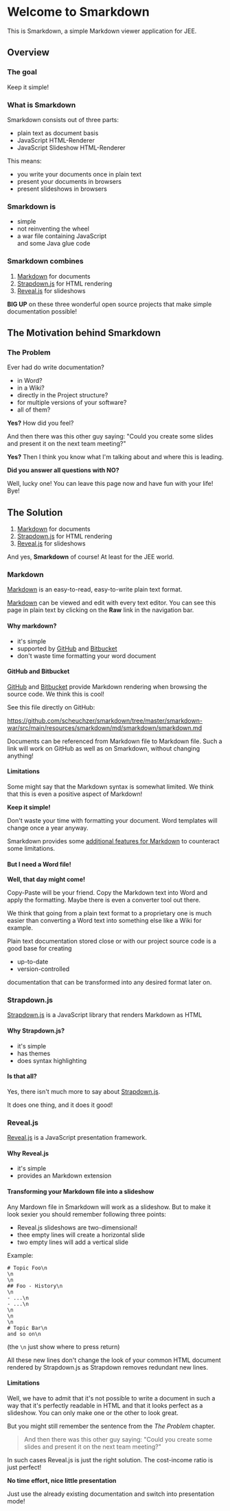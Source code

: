 # Welcome to Smarkdown

This is Smarkdown, a simple Markdown viewer application for JEE.




## Overview


### The goal

Keep it simple!


### What is Smarkdown

Smarkdown consists out of three parts:

- plain text as document basis
- JavaScript HTML-Renderer
- JavaScript Slideshow HTML-Renderer


This means:

- you write your documents once in plain text
- present your documents in browsers
- present slideshows in browsers


### Smarkdown is

- simple
- not reinventing the wheel  
- a war file containing JavaScript<br/>and some Java glue code


### Smarkdown combines

1. [Markdown](http://daringfireball.net/projects/markdown/) for documents
2. [Strapdown.js](http://strapdownjs.com/) for HTML rendering
3. [Reveal.js](http://lab.hakim.se/reveal-js) for slideshows


**BIG UP** on these three wonderful open source projects that make simple 
documentation possible!



## The Motivation behind Smarkdown


### The Problem

Ever had do write documentation?
 
- in Word?
- in a Wiki?
- directly in the Project structure?
- for multiple versions of your software?
- all of them?


**Yes?** How did you feel?


And then there was this other guy saying: "Could you create some slides and present it on the next team meeting?"


**Yes?** Then I think you know what I'm talking about and where this is leading.


**Did you answer all questions with NO?**

Well, lucky one! You can leave this page now and have fun with your life! Bye!


## The Solution


1. [Markdown](http://daringfireball.net/projects/markdown/) for documents
2. [Strapdown.js](http://strapdownjs.com/) for HTML rendering
3. [Reveal.js](http://lab.hakim.se/reveal-js) for slideshows


And yes, **Smarkdown** of course! At least for the JEE world.



### Markdown


[Markdown](http://daringfireball.net/projects/markdown/) is an easy-to-read, easy-to-write plain text format.


[Markdown](http://daringfireball.net/projects/markdown/) can be viewed and edit with every text editor. You can see this page in plain text by clicking on the **Raw**
link in the navigation bar.



#### Why markdown?

- it's simple
- supported by [GitHub](https://github.com) and [Bitbucket](https://bitbucket.org/)
- don't waste time formatting your word document


#### GitHub and Bitbucket

[GitHub](https://github.com) and [Bitbucket](https://bitbucket.org/) provide 
Markdown rendering when browsing the source code. We think this is cool!


See this file directly on GitHub: 

https://github.com/scheuchzer/smarkdown/tree/master/smarkdown-war/src/main/resources/smarkdown/md/smarkdown/smarkdown.md 


Documents can be referenced from Markdown file to Markdown file. Such a link will
work on GitHub as well as on Smarkdown, without changing anything!  


#### Limitations


Some might say that the Markdown syntax is somewhat limited. We think that this is 
even a positive aspect of Markdown! 


**Keep it simple!**


Don't waste your time with formatting your document. Word templates will change once a
year anyway. 


Smarkdown provides some [additional features for Markdown](markdown.md) to counteract
some limitations.


#### But I need a Word file!


**Well, that day might come!** 


Copy-Paste will be your friend. Copy the Markdown text into Word and apply the
formatting. Maybe there is even a converter tool out there.


We think that going from a plain text format to a proprietary one is much easier than 
converting a Word text into something else like a Wiki for example. 


Plain text documentation stored close or with our project source code is a good base
for creating 

- up-to-date
- version-controlled 

documentation that can be transformed into any desired format later on.



### Strapdown.js

[Strapdown.js](http://strapdownjs.com/) is a JavaScript library that renders
Markdown as HTML


#### Why Strapdown.js?

- it's simple
- has themes
- does syntax highlighting


#### Is that all?

Yes, there isn't much more to say about [Strapdown.js](http://strapdownjs.com/).

It does one thing, and it does it good!



### Reveal.js

[Reveal.js](http://lab.hakim.se/reveal-js) is a JavaScript presentation framework.


#### Why Reveal.js

- it's simple
- provides an Markdown extension


#### Transforming your Markdown file into a slideshow


Any Mardown file in Smarkdown will work as a slideshow. But to make it look sexier
you should remember following three points:


- Reveal.js slideshows are two-dimensional!
- thee empty lines will create a horizontal slide
- two empty lines will add a vertical slide


Example:
```
# Topic Foo\n
\n
\n
## Foo - History\n
\n
- ...\n
- ...\n
\n
\n
\n
# Topic Bar\n
and so on\n
```
(the ``\n`` just show where to press return)


All these new lines don't change the look of your common HTML document rendered by
Strapdown.js as Strapdown removes redundant new lines.


#### Limitations


Well, we have to admit that it's not possible to write a document in such a way that
it's perfectly readable in HTML and that it looks perfect as a slideshow. You can only
make one or the other to look great.


But you might still remember the sentence from the *The Problem* chapter.

> And then there was this other guy saying: "Could you create some slides and present it on the next team meeting?"


In such cases Reveal.js is just the right solution. The cost-income ratio is just perfect!

**No time effort, nice little presentation**

Just use the already existing documentation and switch into presentation mode!
